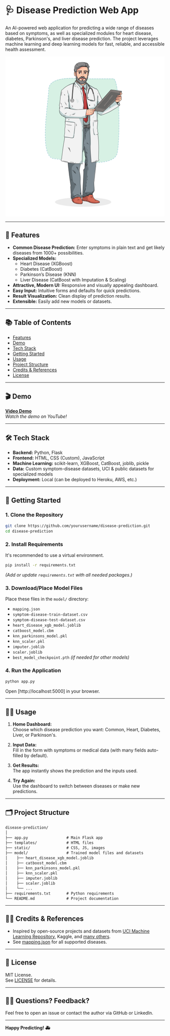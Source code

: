 # 🩺 Disease Prediction Web App

An AI-powered web application for predicting a wide range of diseases based on symptoms, as well as specialized modules for heart disease, diabetes, Parkinson's, and liver disease prediction. The project leverages machine learning and deep learning models for fast, reliable, and accessible health assessment.

![App Dashboard](static/illustration.png)

---

## 🚀 Features

- **Common Disease Prediction:** Enter symptoms in plain text and get likely diseases from 1000+ possibilities.
- **Specialized Models:** 
  - Heart Disease (XGBoost)
  - Diabetes (CatBoost)
  - Parkinson’s Disease (KNN)
  - Liver Disease (CatBoost with Imputation & Scaling)
- **Attractive, Modern UI:** Responsive and visually appealing dashboard.
- **Easy Input:** Intuitive forms and defaults for quick predictions.
- **Result Visualization:** Clean display of prediction results.
- **Extensible:** Easily add new models or datasets.

---

## 📚 Table of Contents

- [Features](#-features)
- [Demo](#-demo)
- [Tech Stack](#-tech-stack)
- [Getting Started](#-getting-started)
- [Usage](#-usage)
- [Project Structure](#-project-structure)
- [Credits & References](#-credits--references)
- [License](#-license)

---

## 🎬 Demo

**[Video Demo](https://youtu.be/rHJJRbHYMRQ?si=gbmUsCid3JMFUq1c)**  
*Watch the demo on YouTube!*

---

## 🛠️ Tech Stack

- **Backend:** Python, Flask
- **Frontend:** HTML, CSS (Custom), JavaScript
- **Machine Learning:** scikit-learn, XGBoost, CatBoost, joblib, pickle
- **Data:** Custom symptom-disease datasets, UCI & public datasets for specialized models
- **Deployment:** Local (can be deployed to Heroku, AWS, etc.)

---

## 🏁 Getting Started

### 1. **Clone the Repository**
```bash
git clone https://github.com/yourusername/disease-prediction.git
cd disease-prediction
```

### 2. **Install Requirements**
It's recommended to use a virtual environment.
```bash
pip install -r requirements.txt
```
*(Add or update `requirements.txt` with all needed packages.)*

### 3. **Download/Place Model Files**
Place these files in the `model/` directory:
- `mapping.json`
- `symptom-disease-train-dataset.csv`
- `symptom-disease-test-dataset.csv`
- `heart_disease_xgb_model.joblib`
- `catboost_model.cbm`
- `knn_parkinsons_model.pkl`
- `knn_scaler.pkl`
- `imputer.joblib`
- `scaler.joblib`
- `best_model_checkpoint.pth` *(if needed for other models)*

### 4. **Run the Application**
```bash
python app.py
```
Open [http://localhost:5000] in your browser.

---

## 🧑‍💻 Usage

1. **Home Dashboard:**  
   Choose which disease prediction you want: Common, Heart, Diabetes, Liver, or Parkinson's.

2. **Input Data:**  
   Fill in the form with symptoms or medical data (with many fields auto-filled by default).

3. **Get Results:**  
   The app instantly shows the prediction and the inputs used.

4. **Try Again:**  
   Use the dashboard to switch between diseases or make new predictions.

---

## 🗂️ Project Structure

```
disease-prediction/
│
├── app.py                 # Main Flask app
├── templates/             # HTML files
├── static/                # CSS, JS, images
├── model/                 # Trained model files and datasets
│    ├── heart_disease_xgb_model.joblib
│    ├── catboost_model.cbm
│    ├── knn_parkinsons_model.pkl
│    ├── knn_scaler.pkl
│    ├── imputer.joblib
│    ├── scaler.joblib
│    └── ...
├── requirements.txt       # Python requirements
└── README.md              # Project documentation
```

---

## 🧑‍🎓 Credits & References

- Inspired by open-source projects and datasets from [UCI Machine Learning Repository](https://archive.ics.uci.edu/), Kaggle, and [many others](#).
- See [mapping.json](model/mapping.json) for all supported diseases.

---

## 📄 License

MIT License.  
See [LICENSE](LICENSE) for details.

---

## 🙋‍♂️ Questions? Feedback?

Feel free to open an issue or contact the author via GitHub or LinkedIn.

---

**Happy Predicting! 🚑**
